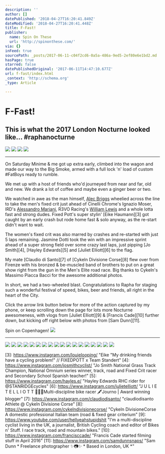 ```yaml
---
description: ''
author: []
datePublished: '2018-04-27T16:20:41.849Z'
dateModified: '2018-04-27T16:20:41.448Z'
title: F-Fast!
publisher:
  name: Spin On These
  url: 'http://spinonthese.com/'
via: {}
inFeed: true
sourcePath: _posts/2017-06-11-c04f2cd6-0a5a-486a-9ed5-2ef80e6e1bd2.md
hasPage: true
starred: false
datePublishedOriginal: '2017-06-11T14:47:10.677Z'
url: f-fast/index.html
_context: 'http://schema.org'
_type: Article

---
```

# F-Fast!

## This is what the 2017 London Nocturne looked like... \#raphanocturne
![](https://the-grid-user-content.s3-us-west-2.amazonaws.com/cca51685-0943-45c3-b0f5-9f6c26c10201.jpg)
![](https://the-grid-user-content.s3-us-west-2.amazonaws.com/4a31ad86-51c3-448b-bd66-cc00f528bf44.jpg)
![](https://the-grid-user-content.s3-us-west-2.amazonaws.com/f4646987-0a8a-4fc4-9f0e-873e436d0687.jpg)
![](https://s3-us-west-2.amazonaws.com/the-grid-img/p/0ddd039a7662eac93c4a9b18a13a32cab2cf42d8.jpg)

---

On Saturday Minime & me got up extra early, climbed into the wagon and made our way to the Big Smoke, armed with a full lock 'n' load of custom \#FatBoys ready to rumble.

We met up with a host of friends who'd journeyed from near and far, old and new. We drank a lot of coffee and maybe even a ginger beer or two.

We watched in awe as the man himself, [Alec Briggs][0] wheelied across the line to take the men's fixed crit just ahead of Cinelli Chrome's Ignazio Moser, IRD's [Alessandro Mariani][1], R3VO Racing's [William Lewis][2] and a whole lotta fast and strong dudes. Fixed Pott's super stylin' [Eike Haumann][3] got caught by an early crash but rode home fast & solo anyway, as the re-start didn't want to wait.

The women's fixed crit was also marred by crashes and re-started with just 5 laps remaining. Jasmine Dotti took the win with an impressive sprint ahead of a super strong field over some crazy last laps, just pipping [Jo Smith][4], [Hayley Edwards][5] and [Juliet Elliott][6] to the flag.

My mate [Claudio di Santo][7] of [Cykeln Divisione Corse][8] flew over from Firenze with his bronzed & be-muscled band of brothers to put on a great show right from the gun in the Men's Elite road race. Big thanks to Cykeln's Massimo Piacca Bacci for the awesome additional photos.

In short, we had a two-wheeled blast. Congratulations to Rapha for staging such a wonderful festival of speed, bikes, beer and friends, all right in the heart of the City.

Click the arrow link button below for more of the action captured by my phone, or keep scrolling down the page for lots more Nocturne awesomeness, with vlogs from [Juliet Elliott][9] & [Francis Cade][10] further down, but kicking off right below with photos from [Sam Dunn][11].

Spin on Copenhagen!
![](https://the-grid-user-content.s3-us-west-2.amazonaws.com/8ecdb1d3-2d7a-4ca1-af78-7c348e0a379d.jpg)

---

![](https://the-grid-user-content.s3-us-west-2.amazonaws.com/99a921a8-1ccc-4bf4-b845-3c53efb25fbf.jpg)
![](https://the-grid-user-content.s3-us-west-2.amazonaws.com/0c34e7dd-0124-4c33-a110-fa377a62ae6f.jpg)
![](https://the-grid-user-content.s3-us-west-2.amazonaws.com/4be82179-865e-46ea-b142-720b840c5708.jpg)
![](https://the-grid-user-content.s3-us-west-2.amazonaws.com/7378d21d-dc48-49cf-a5be-165223ea7aa0.jpg)
![](https://the-grid-user-content.s3-us-west-2.amazonaws.com/46c8a2ad-d146-4eb7-8e47-be15122eebf8.jpg)
![](https://the-grid-user-content.s3-us-west-2.amazonaws.com/6e3c7567-2ec7-4bfb-b31f-5977b174cfa5.jpg)
![](https://the-grid-user-content.s3-us-west-2.amazonaws.com/f7987f53-f3b2-4909-9fae-1c5960ac2c27.jpg)
![](https://the-grid-user-content.s3-us-west-2.amazonaws.com/7ee50004-33a4-45e2-bc79-f6a94862d7cc.jpg)
![](https://the-grid-user-content.s3-us-west-2.amazonaws.com/1ec49532-a78a-494d-b10c-400b985ee4cc.jpg)
![](https://the-grid-user-content.s3-us-west-2.amazonaws.com/c6819483-fe34-4834-83ff-934c69625fcc.jpg)
![](https://the-grid-user-content.s3-us-west-2.amazonaws.com/da609659-a1a4-4fbe-bf69-5598cf0f8134.jpg)
![](https://the-grid-user-content.s3-us-west-2.amazonaws.com/91e0c573-10ff-4808-a8a8-df7d00abec1b.jpg)
![](https://the-grid-user-content.s3-us-west-2.amazonaws.com/c4c0f045-857f-43ac-8551-2f70b9289d0f.jpg)
![](https://the-grid-user-content.s3-us-west-2.amazonaws.com/a5d35344-65c6-4f2b-9b77-e2877cedec04.jpg)
![](https://the-grid-user-content.s3-us-west-2.amazonaws.com/0b10aa9f-37a4-4522-baff-e330a5fa6eb8.jpg)
![](https://the-grid-user-content.s3-us-west-2.amazonaws.com/b2648221-2787-4774-be6c-5b1b367016da.jpg)
![](https://the-grid-user-content.s3-us-west-2.amazonaws.com/96653632-936c-4284-bae6-0b1952a9c187.jpg)
![](https://the-grid-user-content.s3-us-west-2.amazonaws.com/820abf80-3836-4285-b805-bdd5ad7d248e.jpg)

[0]: https://www.instagram.com/alec_pedaler/ "Alec Briggs Bikes & DJ antics. South London. Ride for @the5thfloor . As well as @iamspecialized (mad innit!) for fixed crits."
[1]: https://www.instagram.com/ale_mariani96/ "Alessandro Mariani • 01/05/1996 • Student • Cyclist • Snowboarder • Rider @ird_carrera_squadra_corse"
[2]: https://www.instagram.com/lewis_wil/ "William Lewis Rider for @revoracingteam"
[3]: https://www.instagram.com/louielooping/ "Eike "My drinking friends have a cycling problem!" // FIXEDPOTT x Team Standert"
[4]: https://www.instagram.com/josmithcyclist/ "Jo Smith National Grass Track Champion, National Omnium series winner, track, road and Fixed Crit racer and Secondary School Spanish teacher!"
[5]: https://www.instagram.com/hayles.e/ "Hayley Edwards RHC rider for @STANRIDGEcycles"
[6]: https://www.instagram.com/julietelliott/ "J U L I E T E L L I O T T 🚴🏼‍♀️Multi-discipline bike racer 🖋Journo | Award winning blogger"
[7]: https://www.instagram.com/claudiodisanto/ "claudiodisanto Athlete @ Cykeln Divisione Corse"
[8]: https://www.instagram.com/cykelndivisionecorse/ "Cykeln DivisioneCorse A domestic professional Italian team (road & fixed gear criterium"
[9]: https://www.youtube.com/user/hellyeahstupidshit "I'm a multi-discipline cyclist living in the UK, a journalist, British Cycling coach and editor of Bikes n' Stuff. I race track, road and mountain bikes."
[10]: https://www.instagram.com/francisccade/ "Francis Cade started filming stuff in April 2016"
[11]: https://www.instagram.com/samdunnsnaps/ "Sam Dunn * Freelance photographer ✨📷✨ * Based in London, UK *"